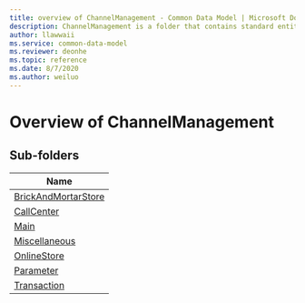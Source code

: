 ```yaml
---
title: overview of ChannelManagement - Common Data Model | Microsoft Docs
description: ChannelManagement is a folder that contains standard entities related to the Common Data Model.
author: llawwaii
ms.service: common-data-model
ms.reviewer: deonhe
ms.topic: reference
ms.date: 8/7/2020
ms.author: weiluo
---
```


# Overview of ChannelManagement


## Sub-folders

|Name|
|---|
|[BrickAndMortarStore](BrickAndMortarStore/overview.md)|
|[CallCenter](CallCenter/overview.md)|
|[Main](Main/overview.md)|
|[Miscellaneous](Miscellaneous/overview.md)|
|[OnlineStore](OnlineStore/overview.md)|
|[Parameter](Parameter/overview.md)|
|[Transaction](Transaction/overview.md)|



